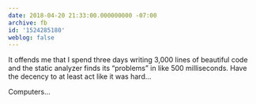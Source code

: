 ```yaml
---
date: 2018-04-20 21:33:00.000000000 -07:00
archive: fb
id: '1524285180'
weblog: false
---
```


It offends me that I spend three days writing 3,000 lines of beautiful code and the static analyzer finds its “problems” in like 500 milliseconds. Have the decency to at least act like it was hard...

Computers...
